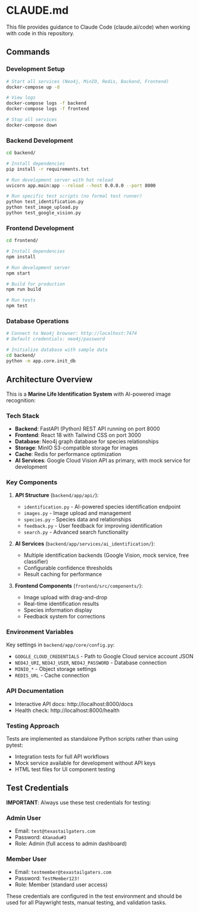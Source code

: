 # CLAUDE.md

This file provides guidance to Claude Code (claude.ai/code) when working with code in this repository.

## Commands

### Development Setup
```bash
# Start all services (Neo4j, MinIO, Redis, Backend, Frontend)
docker-compose up -d

# View logs
docker-compose logs -f backend
docker-compose logs -f frontend

# Stop all services
docker-compose down
```

### Backend Development
```bash
cd backend/

# Install dependencies
pip install -r requirements.txt

# Run development server with hot reload
uvicorn app.main:app --reload --host 0.0.0.0 --port 8000

# Run specific test scripts (no formal test runner)
python test_identification.py
python test_image_upload.py
python test_google_vision.py
```

### Frontend Development
```bash
cd frontend/

# Install dependencies
npm install

# Run development server
npm start

# Build for production
npm run build

# Run tests
npm test
```

### Database Operations
```bash
# Connect to Neo4j browser: http://localhost:7474
# Default credentials: neo4j/password

# Initialize database with sample data
cd backend/
python -m app.core.init_db
```

## Architecture Overview

This is a **Marine Life Identification System** with AI-powered image recognition:

### Tech Stack
- **Backend**: FastAPI (Python) REST API running on port 8000
- **Frontend**: React 18 with Tailwind CSS on port 3000
- **Database**: Neo4j graph database for species relationships
- **Storage**: MinIO S3-compatible storage for images
- **Cache**: Redis for performance optimization
- **AI Services**: Google Cloud Vision API as primary, with mock service for development

### Key Components

1. **API Structure** (`backend/app/api/`):
   - `identification.py` - AI-powered species identification endpoint
   - `images.py` - Image upload and management
   - `species.py` - Species data and relationships
   - `feedback.py` - User feedback for improving identification
   - `search.py` - Advanced search functionality

2. **AI Services** (`backend/app/services/ai_identification/`):
   - Multiple identification backends (Google Vision, mock service, free classifier)
   - Configurable confidence thresholds
   - Result caching for performance

3. **Frontend Components** (`frontend/src/components/`):
   - Image upload with drag-and-drop
   - Real-time identification results
   - Species information display
   - Feedback system for corrections

### Environment Variables
Key settings in `backend/app/core/config.py`:
- `GOOGLE_CLOUD_CREDENTIALS` - Path to Google Cloud service account JSON
- `NEO4J_URI`, `NEO4J_USER`, `NEO4J_PASSWORD` - Database connection
- `MINIO_*` - Object storage settings
- `REDIS_URL` - Cache connection

### API Documentation
- Interactive API docs: http://localhost:8000/docs
- Health check: http://localhost:8000/health

### Testing Approach
Tests are implemented as standalone Python scripts rather than using pytest:
- Integration tests for full API workflows
- Mock service available for development without API keys
- HTML test files for UI component testing

## Test Credentials

**IMPORTANT**: Always use these test credentials for testing:

### Admin User
- Email: `test@texastailgaters.com`
- Password: `4Xanadu#3`
- Role: Admin (full access to admin dashboard)

### Member User
- Email: `testmember@texastailgaters.com`  
- Password: `TestMember123!`
- Role: Member (standard user access)

These credentials are configured in the test environment and should be used for all Playwright tests, manual testing, and validation tasks.
